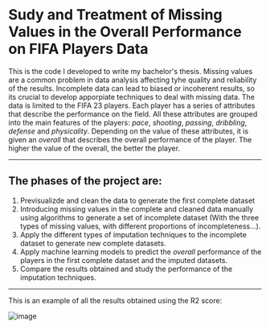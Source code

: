 # **Sudy and Treatment of Missing Values in the Overall Performance on FIFA Players Data**

This is the code I developed to write my bachelor's thesis. Missing values are a common problem in data analysis affecting tyhe quality and reliability of the results. Incomplete data can lead to biased or incoherent results, so its crucial to develop apporpiate techniques to deal with missing data.
The data is limited to the FIFA 23 players. Each player has a series of attributes that describe the performance on the field. All these attributes are grouped into the main features of the players: *pace*, *shooting*, *passing*, *dribbling*, *defense* and *physicality*. Depending on the value of these attributes, it is given an *overall* that describes the overall performance of the player. The higher the value of the overall, the better the player.

---

## The phases of the project are:
1. Previsualizde and clean the data to generate the first complete dataset
2. Introducing missing values in the complete and cleaned data manually using algorithms to generate a set of incomplete dataset (With the three types of missing values, with different proportions of incompleteness...).
3. Apply the different types of imputation techniques to the incomplete dataset to generate new complete datasets.
4. Apply machine learning models to predict the *overall* performance of the players in the first complete dataset and the imputed datasets.
5. Compare the results obtained and study the performance of the imputation techniques.

---

This is an example of all the results obtained using the R2 score:

![image](https://github.com/alberespi/Missing_Values_FIFA/assets/48257763/b6b7c505-3377-4df2-a3b7-785971b0e4c2)
